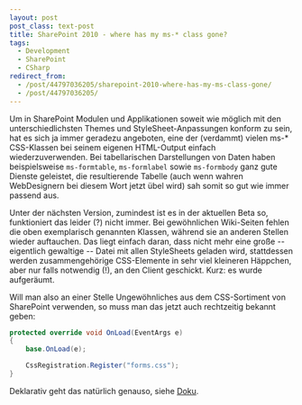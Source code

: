 ```yaml
---
layout: post
post_class: text-post
title: SharePoint 2010 - where has my ms-* class gone?
tags:
  - Development
  - SharePoint
  - CSharp
redirect_from:
  - /post/44797036205/sharepoint-2010-where-has-my-ms-class-gone/
  - /post/44797036205/
---
```

Um in SharePoint Modulen und Applikationen soweit wie möglich mit den unterschiedlichsten Themes und StyleSheet-Anpassungen konform zu sein, hat es sich ja immer geradezu angeboten, eine der (verdammt) vielen ms-* CSS-Klassen bei seinem eigenen HTML-Output einfach wiederzuverwenden. Bei tabellarischen Darstellungen von Daten haben beispielsweise `ms-formtable`, `ms-formlabel` sowie `ms-formbody` ganz gute Dienste geleistet, die resultierende Tabelle (auch wenn wahren WebDesignern bei diesem Wort jetzt übel wird) sah somit so gut wie immer passend aus.

Unter der nächsten Version, zumindest ist es in der aktuellen Beta so, funktioniert das leider (?) nicht immer. Bei gewöhnlichen Wiki-Seiten fehlen die oben exemplarisch genannten Klassen, während sie an anderen Stellen wieder auftauchen. Das liegt einfach daran, dass nicht mehr eine große -- eigentlich gewaltige -- Datei mit allen StyleSheets geladen wird, stattdessen werden zusammengehörige CSS-Elemente in sehr viel kleineren Häppchen, aber nur falls notwendig (!), an den Client geschickt. Kurz: es wurde aufgeräumt.

Will man also an einer Stelle Ungewöhnliches aus dem CSS-Sortiment von SharePoint verwenden, so muss man das jetzt auch rechtzeitig bekannt geben:

```csharp
protected override void OnLoad(EventArgs e)
{
    base.OnLoad(e);

    CssRegistration.Register("forms.css");
}
```

Deklarativ geht das natürlich genauso, siehe [Doku][0].

[0]: https://msdn.microsoft.com/library/microsoft.sharepoint.webcontrols.cssregistration
